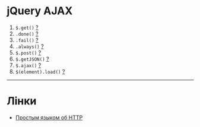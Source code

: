 # jQuery AJAX
1. `$.get()` [?](http://api.jquery.com/jQuery.get/)
1. `.done()` [?](http://api.jquery.com/deferred.done/)
1. `.fail()` [?](http://api.jquery.com/deferred.fail/)
1. `.always()` [?](http://api.jquery.com/deferred.always/)
1. `$.post()` [?](http://api.jquery.com/jQuery.post/)
1. `$.getJSON()` [?](http://api.jquery.com/jQuery.getJSON/)
1. `$.ajax()` [?](http://api.jquery.com/jquery.ajax/)
1. `$(element).load()` [?](http://api.jquery.com/load/)

---
# Лінки
- [Простым языком об HTTP](https://habrahabr.ru/post/215117/)